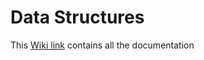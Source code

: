 # Data Structures
This [Wiki link](https://github.com/umeshmorsu12/data-structures/wiki) contains all the documentation

